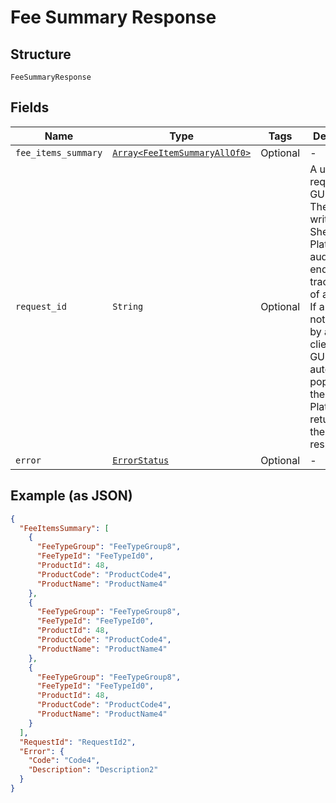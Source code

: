 
# Fee Summary Response

## Structure

`FeeSummaryResponse`

## Fields

| Name | Type | Tags | Description |
|  --- | --- | --- | --- |
| `fee_items_summary` | [`Array<FeeItemSummaryAllOf0>`](../../doc/models/fee-item-summary-all-of-0.md) | Optional | - |
| `request_id` | `String` | Optional | A unique request id in GUID format. The value is written to the Shell API Platform audit log for end to end traceability of a request. If a value is not provided by an API client, then a GUID is automatically populated by the Shell API Platform and returned in the API response. |
| `error` | [`ErrorStatus`](../../doc/models/error-status.md) | Optional | - |

## Example (as JSON)

```json
{
  "FeeItemsSummary": [
    {
      "FeeTypeGroup": "FeeTypeGroup8",
      "FeeTypeId": "FeeTypeId0",
      "ProductId": 48,
      "ProductCode": "ProductCode4",
      "ProductName": "ProductName4"
    },
    {
      "FeeTypeGroup": "FeeTypeGroup8",
      "FeeTypeId": "FeeTypeId0",
      "ProductId": 48,
      "ProductCode": "ProductCode4",
      "ProductName": "ProductName4"
    },
    {
      "FeeTypeGroup": "FeeTypeGroup8",
      "FeeTypeId": "FeeTypeId0",
      "ProductId": 48,
      "ProductCode": "ProductCode4",
      "ProductName": "ProductName4"
    }
  ],
  "RequestId": "RequestId2",
  "Error": {
    "Code": "Code4",
    "Description": "Description2"
  }
}
```

